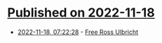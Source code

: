 # [Published on 2022-11-18](index.md)

* [2022-11-18, 07:22:28](https://news.ycombinator.com/item?id=33651430) - [Free Ross Ulbricht](https://freeross.org)
